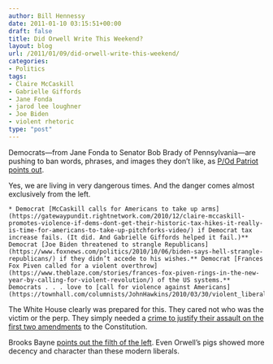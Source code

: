 ```yaml
---
author: Bill Hennessy
date: 2011-01-10 03:15:51+00:00
draft: false
title: Did Orwell Write This Weekend?
layout: blog
url: /2011/01/09/did-orwell-write-this-weekend/
categories:
- Politics
tags:
- Claire McCaskill
- Gabrielle Giffords
- Jane Fonda
- jarod lee loughner
- Joe Biden
- violent rhetoric
type: "post"
---
```


Democrats—from Jane Fonda to Senator Bob Brady of Pennsylvania—are pushing to ban words, phrases, and images they don’t like, as [P/Od Patriot points out](https://www.poedpatriot.com/2011/01/attack-on-free-speech-begins-democrat.html).

 

Yes, we are living in very dangerous times. And the danger comes almost exclusively from the left.

 

    * Democrat [McCaskill calls for Americans to take up arms](https://gatewaypundit.rightnetwork.com/2010/12/claire-mccaskill-promotes-violence-if-dems-dont-get-their-historic-tax-hikes-it-really-is-time-for-americans-to-take-up-pitchforks-video/) if Democrat tax increase fails. (It did. And Gabrielle Giffords helped it fail.)** Democrat [Joe Biden threatened to strangle Republicans](https://www.foxnews.com/politics/2010/10/06/biden-says-hell-strangle-republicans/) if they didn’t accede to his wishes.** Democrat [Frances Fox Piven called for a violent overthrow](https://www.theblaze.com/stories/frances-fox-piven-rings-in-the-new-year-by-calling-for-violent-revolution/) of the US systems.** Democrats . . . love to [call for violence against Americans](https://townhall.com/columnists/JohnHawkins/2010/03/30/violent_liberal_hate_rhetoric_fifteen_quotes/page/full/).  

The White House clearly was prepared for this. They cared not who was the victim or the perp. They simply needed a [crime to justify their assault on the first two amendments](https://www.foxnews.com/politics/2011/01/08/report-obama-administration-plans-create-internet-id-americans/) to the Constitution. 

 

Brooks Bayne [points out the filth of the left](https://thegraph.com/2011/01/leftists-take-to-twitter-to-blamethreaten-beck-palin-and-tea-party-for-az-shooting/). Even Orwell’s pigs showed more decency and character than these modern liberals. 
